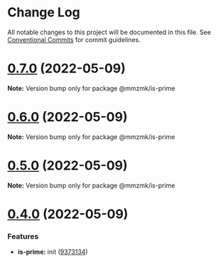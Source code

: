 # Change Log

All notable changes to this project will be documented in this file.
See [Conventional Commits](https://conventionalcommits.org) for commit guidelines.

# [0.7.0](https://github.com/MM25Zamanian/mmzmk/compare/v0.6.0...v0.7.0) (2022-05-09)

**Note:** Version bump only for package @mmzmk/is-prime





# [0.6.0](https://github.com/MM25Zamanian/mmzmk/compare/v0.5.1...v0.6.0) (2022-05-09)

**Note:** Version bump only for package @mmzmk/is-prime





# [0.5.0](https://github.com/MM25Zamanian/mmzmk/compare/v0.4.1...v0.5.0) (2022-05-09)

**Note:** Version bump only for package @mmzmk/is-prime





# [0.4.0](https://github.com/MM25Zamanian/mmzmk/compare/v0.3.1...v0.4.0) (2022-05-09)


### Features

* **is-prime:** init ([9373134](https://github.com/MM25Zamanian/mmzmk/commit/9373134f04b46968a51011bb7c4c5b57d609a0d4))
